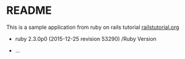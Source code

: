 # README

This is a sample application from ruby on rails tutorial <a href="http://railstutorial.org">railstutorial.org</a>



* ruby 2.3.0p0 (2015-12-25 revision 53290) /Ruby Version



* ...
